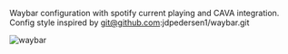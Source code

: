 Waybar configuration with spotify current playing and CAVA integration.
Config style inspired by git@github.com:jdpedersen1/waybar.git

![waybar](https://github.com/user-attachments/assets/732ae4b0-5902-4724-82d1-c63f73658319)


